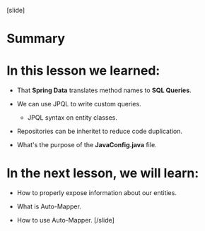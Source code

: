 [slide]
# Summary

# In this lesson we learned:

- That **Spring Data** translates method names to **SQL Queries**.

- We can use JPQL to write custom queries.
    - JPQL syntax on entity classes.

- Repositories can be inheritet to reduce code duplication.

- What's the purpose of the **JavaConfig.java** file.

# In the next lesson, we will learn:

- How to properly expose information about our entities.

- What is Auto-Mapper.

- How to use Auto-Mapper.
[/slide]